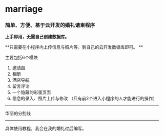 # marriage

### 简单、方便、基于云开发的婚礼请柬程序

**上手即用，无需自己创建数据库。**

**只需要在小程序内上传信息与照片等，到自己的云开发数据库即可。 **



主要包括6个模块

1. 邀请函
2. 相册
3. 酒店导航
4. 留言评论
5. 一个隐藏的彩蛋页面
6. 信息的录入、照片上传与修改 （只有前2个进入小程序的人才能进行的操作）



---

华丽的分割线 

---

具体使用教程，我会在我的婚礼过后编写。

